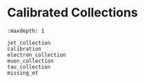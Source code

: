 # Calibrated Collections

```{toctree}
:maxdepth: 1

jet_collection
calibration
electron_collection
muon_collection
tau_collection
missing_et

```